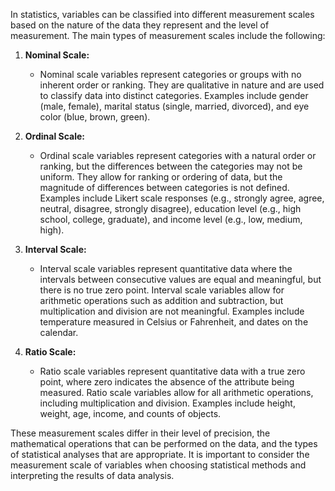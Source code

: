 In statistics, variables can be classified into different measurement scales based on the nature of the data they represent and the level of measurement. The main types of measurement scales include the following:

1. **Nominal Scale:**
   - Nominal scale variables represent categories or groups with no inherent order or ranking. They are qualitative in nature and are used to classify data into distinct categories. Examples include gender (male, female), marital status (single, married, divorced), and eye color (blue, brown, green).

2. **Ordinal Scale:**
   - Ordinal scale variables represent categories with a natural order or ranking, but the differences between the categories may not be uniform. They allow for ranking or ordering of data, but the magnitude of differences between categories is not defined. Examples include Likert scale responses (e.g., strongly agree, agree, neutral, disagree, strongly disagree), education level (e.g., high school, college, graduate), and income level (e.g., low, medium, high).

3. **Interval Scale:**
   - Interval scale variables represent quantitative data where the intervals between consecutive values are equal and meaningful, but there is no true zero point. Interval scale variables allow for arithmetic operations such as addition and subtraction, but multiplication and division are not meaningful. Examples include temperature measured in Celsius or Fahrenheit, and dates on the calendar.

4. **Ratio Scale:**
   - Ratio scale variables represent quantitative data with a true zero point, where zero indicates the absence of the attribute being measured. Ratio scale variables allow for all arithmetic operations, including multiplication and division. Examples include height, weight, age, income, and counts of objects.

These measurement scales differ in their level of precision, the mathematical operations that can be performed on the data, and the types of statistical analyses that are appropriate. It is important to consider the measurement scale of variables when choosing statistical methods and interpreting the results of data analysis.
